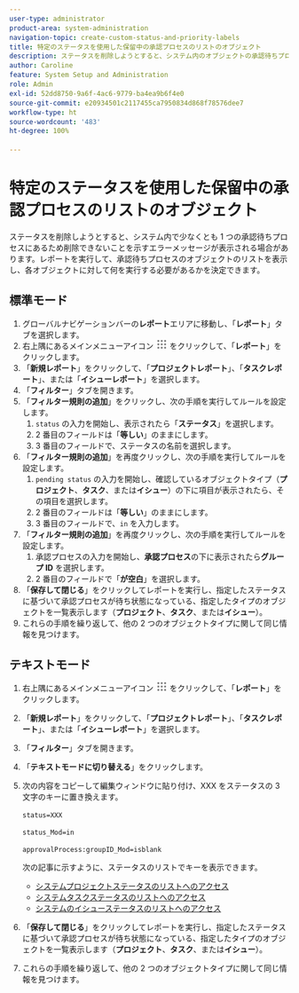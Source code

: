 ```yaml
---
user-type: administrator
product-area: system-administration
navigation-topic: create-custom-status-and-priority-labels
title: 特定のステータスを使用した保留中の承認プロセスのリストのオブジェクト
description: ステータスを削除しようとすると、システム内のオブジェクトの承認待ちプロセスで使用されているため削除できないことを示すエラーメッセージが表示される場合があります。これらのオブジェクトを検索して確認し、必要な作業を決定する場合は、それらのオブジェクトを一覧表示するレポートを実行できます。
author: Caroline
feature: System Setup and Administration
role: Admin
exl-id: 52dd8750-9a6f-4ac6-9779-ba4ea9b6f4e0
source-git-commit: e20934501c2117455ca7950834d868f78576dee7
workflow-type: ht
source-wordcount: '483'
ht-degree: 100%

---
```


# 特定のステータスを使用した保留中の承認プロセスのリストのオブジェクト

ステータスを削除しようとすると、システム内で少なくとも 1 つの承認待ちプロセスにあるため削除できないことを示すエラーメッセージが表示される場合があります。レポートを実行して、承認待ちプロセスのオブジェクトのリストを表示し、各オブジェクトに対して何を実行する必要があるかを決定できます。

## 標準モード

1. グローバルナビゲーションバーの&#x200B;**レポート**&#x200B;エリアに移動し、「**レポート**」タブを選択します。
1. 右上隅にあるメインメニューアイコン ![](assets/main-menu-icon.png) をクリックして、「**レポート**」をクリックします。
1. 「**新規レポート**」をクリックして、「**プロジェクトレポート**」、「**タスクレポート**」、または「**イシューレポート**」を選択します。
1. 「**フィルター**」タブを開きます。
1. 「**フィルター規則の追加**」をクリックし、次の手順を実行してルールを設定します。
   1. `status` の入力を開始し、表示されたら「**ステータス**」を選択します。
   1. 2 番目のフィールドは「**等しい**」のままにします。
   1. 3 番目のフィールドで、ステータスの名前を選択します。
1. 「**フィルター規則の追加**」を再度クリックし、次の手順を実行してルールを設定します。
   1. `pending status` の入力を開始し、確認しているオブジェクトタイプ（**プロジェクト**、**タスク**、または&#x200B;**イシュー**）の下に項目が表示されたら、その項目を選択します。
   1. 2 番目のフィールドは「**等しい**」のままにします。
   1. 3 番目のフィールドで、`in` を入力します。
1. 「**フィルター規則の追加**」を再度クリックし、次の手順を実行してルールを設定します。
   1. 承認プロセスの入力を開始し、**承認プロセス**&#x200B;の下に表示されたら&#x200B;**グループ ID** を選択します。
   1. 2 番目のフィールドで「**が空白**」を選択します。
1. 「**保存して閉じる**」をクリックしてレポートを実行し、指定したステータスに基づいて承認プロセスが待ち状態になっている、指定したタイプのオブジェクトを一覧表示します（**プロジェクト**、**タスク**、または&#x200B;**イシュー**）。
1. これらの手順を繰り返して、他の 2 つのオブジェクトタイプに関して同じ情報を見つけます。


## テキストモード

1. 右上隅にあるメインメニューアイコン ![](assets/main-menu-icon.png) をクリックして、「**レポート**」をクリックします。
1. 「**新規レポート**」をクリックして、「**プロジェクトレポート**」、「**タスクレポート**」、または「**イシューレポート**」を選択します。
1. 「**フィルター**」タブを開きます。
1. 「**テキストモードに切り替える**」をクリックします。
1. 次の内容をコピーして編集ウィンドウに貼り付け、XXX をステータスの 3 文字のキーに置き換えます。

   `status=XXX`

   `status_Mod=in`

   `approvalProcess:groupID_Mod=isblank`

   次の記事に示すように、ステータスのリストでキーを表示できます。
   * [システムプロジェクトステータスのリストへのアクセス](project-statuses.md)
   * [システムタスクステータスのリストへのアクセス](task-statuses.md)
   * [システムのイシューステータスのリストへのアクセス](issue-statuses.md)

1. 「**保存して閉じる**」をクリックしてレポートを実行し、指定したステータスに基づいて承認プロセスが待ち状態になっている、指定したタイプのオブジェクトを一覧表示します（**プロジェクト**、**タスク**、または&#x200B;**イシュー**）。
1. これらの手順を繰り返して、他の 2 つのオブジェクトタイプに関して同じ情報を見つけます。
